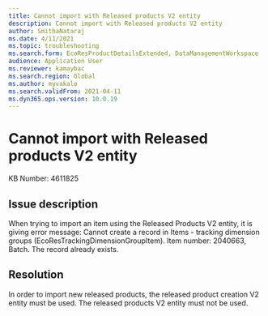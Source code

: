 ```yaml
---
title: Cannot import with Released products V2 entity
description: Cannot import with Released products V2 entity
author: SmithaNataraj
ms.date: 4/11/2021
ms.topic: troubleshooting
ms.search.form: EcoResProductDetailsExtended, DataManagementWorkspace
audience: Application User
ms.reviewer: kamaybac
ms.search.region: Global
ms.author: myvakalo
ms.search.validFrom: 2021-04-11
ms.dyn365.ops.version: 10.0.19
---
```


# Cannot import with Released products V2 entity

KB Number: 4611825

## Issue description

When trying to import an item using the Released Products V2 entity, it is giving error message: Cannot create a record in Items - tracking dimension groups (EcoResTrackingDimensionGroupItem). Item number: 2040663, Batch. The record already exists.

## Resolution

In order to import new released products, the released product creation V2 entity must be used. The released products V2 entity must not be used.  
